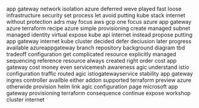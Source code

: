 app gateway network isolation azure deferred weve played fast loose infrastructure security set process let avoid putting kube stack internet without protection adrs may focus aws gcp one focus azure app gateway azure terraform recipe azure simple provisioning create managed subnet managed identity virtual expose kube api internet instead propose putting app gateway internet kube cluster decided defer deciusion later progress available azureappgateway branch repository background diagram tbd tradeoff configuration get complicated resource explicitly managed sequencing reference resource always created right order cost app gateway cost money even servicemesh awareness agic understand istio configuration traffic routed agic istiogatewayservice stability app gateway ingres controller availble either addon supported terraform preview azure otherwide provision helm link agic configuration page microsoft app gateway provisioning terraform consequence continue expose workshop cluster internet